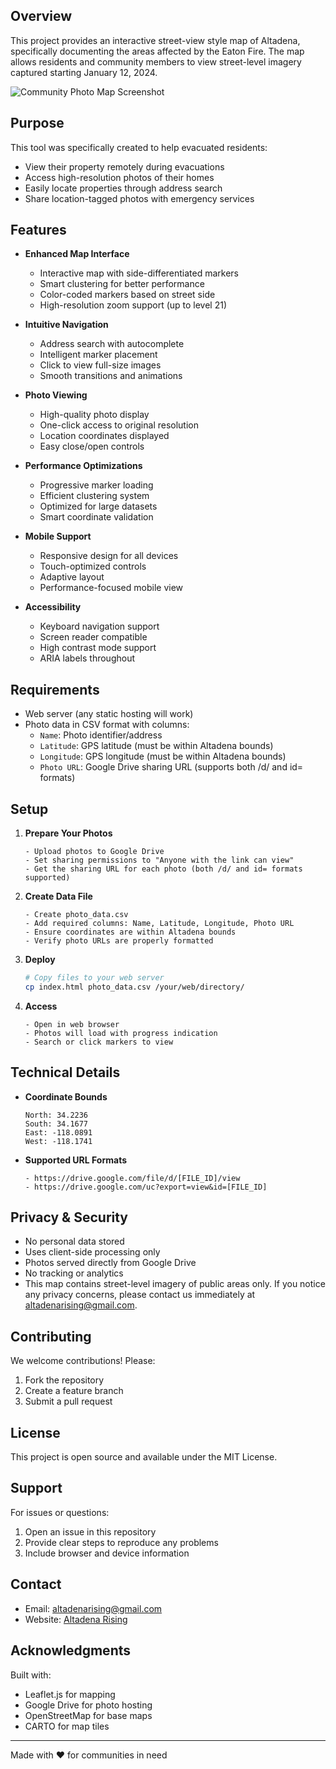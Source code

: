 ## Overview
This project provides an interactive street-view style map of Altadena, specifically documenting the areas affected by the Eaton Fire. The map allows residents and community members to view street-level imagery captured starting January 12, 2024.

![Community Photo Map Screenshot](screenshot.png)

## Purpose
This tool was specifically created to help evacuated residents:
- View their property remotely during evacuations
- Access high-resolution photos of their homes
- Easily locate properties through address search
- Share location-tagged photos with emergency services

## Features
- **Enhanced Map Interface**
  - Interactive map with side-differentiated markers
  - Smart clustering for better performance
  - Color-coded markers based on street side
  - High-resolution zoom support (up to level 21)

- **Intuitive Navigation**
  - Address search with autocomplete
  - Intelligent marker placement
  - Click to view full-size images
  - Smooth transitions and animations

- **Photo Viewing**
  - High-quality photo display
  - One-click access to original resolution
  - Location coordinates displayed
  - Easy close/open controls

- **Performance Optimizations**
  - Progressive marker loading
  - Efficient clustering system
  - Optimized for large datasets
  - Smart coordinate validation

- **Mobile Support**
  - Responsive design for all devices
  - Touch-optimized controls
  - Adaptive layout
  - Performance-focused mobile view

- **Accessibility**
  - Keyboard navigation support
  - Screen reader compatible
  - High contrast mode support
  - ARIA labels throughout

## Requirements
- Web server (any static hosting will work)
- Photo data in CSV format with columns:
  - `Name`: Photo identifier/address
  - `Latitude`: GPS latitude (must be within Altadena bounds)
  - `Longitude`: GPS longitude (must be within Altadena bounds)
  - `Photo URL`: Google Drive sharing URL (supports both /d/ and id= formats)

## Setup
1. **Prepare Your Photos**
   ```
   - Upload photos to Google Drive
   - Set sharing permissions to "Anyone with the link can view"
   - Get the sharing URL for each photo (both /d/ and id= formats supported)
   ```

2. **Create Data File**
   ```
   - Create photo_data.csv
   - Add required columns: Name, Latitude, Longitude, Photo URL
   - Ensure coordinates are within Altadena bounds
   - Verify photo URLs are properly formatted
   ```

3. **Deploy**
   ```bash
   # Copy files to your web server
   cp index.html photo_data.csv /your/web/directory/
   ```

4. **Access**
   ```
   - Open in web browser
   - Photos will load with progress indication
   - Search or click markers to view
   ```

## Technical Details
- **Coordinate Bounds**
  ```
  North: 34.2236
  South: 34.1677
  East: -118.0891
  West: -118.1741
  ```

- **Supported URL Formats**
  ```
  - https://drive.google.com/file/d/[FILE_ID]/view
  - https://drive.google.com/uc?export=view&id=[FILE_ID]
  ```

## Privacy & Security
- No personal data stored
- Uses client-side processing only
- Photos served directly from Google Drive
- No tracking or analytics
- This map contains street-level imagery of public areas only. If you notice any privacy concerns, please contact us immediately at altadenarising@gmail.com.

## Contributing
We welcome contributions! Please:
1. Fork the repository
2. Create a feature branch
3. Submit a pull request

## License
This project is open source and available under the MIT License.

## Support
For issues or questions:
1. Open an issue in this repository
2. Provide clear steps to reproduce any problems
3. Include browser and device information

## Contact
- Email: altadenarising@gmail.com
- Website: [Altadena Rising](https://altadenarising.org)

## Acknowledgments
Built with:
- Leaflet.js for mapping
- Google Drive for photo hosting
- OpenStreetMap for base maps
- CARTO for map tiles

---

Made with ❤️ for communities in need 